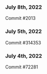 ### July 8th, 2022

Commit #2013

### July 5th, 2022

Commit #314353


### July 4th, 2022

Commit #72281
